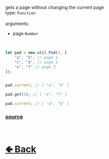 gets a page without changing the current page<br>
type: `Function`<br><br>
arguments:
- page `Number`
<br>

```js
let pad = new util.Pad(2, [ 
    "a", "b", // page 1
    "c", "d", // page 2
    "e", "f" // page 3
]);


pad.current; // [ "a", "b" ]

pad.get(3); // [ "e", "f" ]

pad.current; // [ "a", "b" ]
```

### [source](https://github.com/shysolocup/noscord.js/blob/main/src/Services/UtilService/custard/Pad.js)


<br> <h1> [🢀 Back](https://github.com/shysolocup/noscord.js/wiki/Util.Pad) </h1>